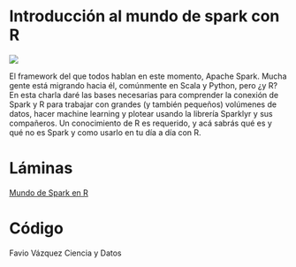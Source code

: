 # Introducción al mundo de spark con R

![](https://secure.meetupstatic.com/photos/event/b/b/f/a/highres_475308122.jpeg)

El framework del que todos hablan en este momento, Apache Spark. Mucha gente está migrando hacia él, comúnmente en Scala y Python, pero ¿y R? En esta charla daré las bases necesarias para comprender la conexión de Spark y R para trabajar con grandes (y también pequeños) volúmenes de datos, hacer machine learning y plotear usando la librería Sparklyr y sus compañeros. Un conocimiento de R es requerido, y acá sabrás qué es y qué no es Spark y como usarlo en tu día a día con R.

# Láminas 

[Mundo de Spark en R](https://github.com/FavioVazquez/mundo-de-spark-en-r/blob/master/Mundo%20de%20Spark%20en%20R.pdf)

# Código

Favio Vázquez
Ciencia y Datos
